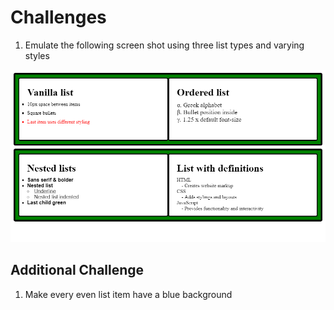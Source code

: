 # Challenges

1. Emulate the following screen shot using three list types and varying styles

![Lists](lists.png)

## Additional Challenge

1. Make every even list item have a blue background
